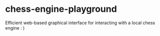# chess-engine-playground
Efficient web-based graphical interface for interacting with a local chess engine : )
